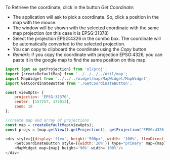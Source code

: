 <p>To Retrieve the coordinate, click in the button <i>Get Coordinate</i>:</p>
<ul>
    <li>
        The application will ask to pick a coordinate. So, click a position in the
        map with the mouse.
    </li>
    <li>
        The window will be shown with the selected coordinate with the same
        map projection (on this case it is EPSG:31378)
    </li>
    <li>
        Select the projection EPSG:4326 in the combo box. The
        coordinate will be automatically converted to the selected projection.
    </li>
    <li>
        You can copy to clipboard the coordinate using the <i>Copy</i> button.
    </li>
    <li>
        <i>Remark:</i> if you copy the coordinate with projection EPSG:4326, you can
        paste it in the google map to find the same position on this map.
    </li>
</ul>

```js
import {get as getProjection} from 'ol/proj';
import {createDefaultMap} from '../../../../util/map';
import MapWidget from '../../../widget/map/MapWidget/MapWidget';
import GetCoordinateButton from './GetCoordinateButton';

const viewOpts= {
    projection: 'EPSG:31370',
    center: [157257, 172012],
    zoom: 18
};

//create map and array of projections
const map = createDefaultMap(viewOpts);
const projs = [map.getView().getProjection(), getProjection('EPSG:4326')];

<div style={{display:'flex', height:'500px', width: '100%', flexDirection: 'column', gap:5}}>
    <GetCoordinateButton style={{width:'20%'}} type="primary" map={map} projs={projs}>Get Coordinate</GetCoordinateButton>
    <MapWidget map={map} height='90%' width='100%'/>
</div>
```